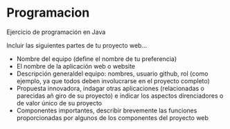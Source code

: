 # Programacion
Ejercicio de programación en Java


Incluir las siguientes partes de tu proyecto web...  

- Nombre del equipo (define el nombre de tu preferencia)
- El nombre de la aplicación web o website
- Descripción generaldel equipo: nombres, usuario github, rol (como ejemplo, ya que todos deben involucrarse en el proyecto completo)
- Propuesta innovadora, indagar otras aplicaciones (relacionadas o parecidas añ giro de su proyecto) e indicar los aspectos direnciadores o de valor único de su proyecto
- Componentes importantes, describir brevemente las funciones proporcionadas por algunos de los componentes del proyecto web
